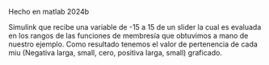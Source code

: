 Hecho en matlab 2024b

Simulink que recibe una variable de -15 a 15 de un slider la cual es evaluada en los rangos de las funciones de membresía que obtuvimos a mano de nuestro ejemplo. Como resultado tenemos el valor de 
pertenencia de cada miu (Negativa larga, small, cero, positiva larga, small) graficado.
